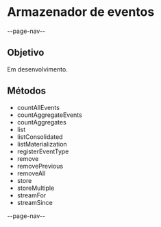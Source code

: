 # Armazenador de eventos

--page-nav--

## Objetivo

Em desenvolvimento.

## Métodos

- countAllEvents
- countAggregateEvents
- countAggregates
- list
- listConsolidated
- listMaterialization
- registerEventType
- remove
- removePrevious
- removeAll
- store
- storeMultiple
- streamFor
- streamSince

--page-nav--
